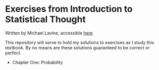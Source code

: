 # Exercises from Introduction to Statistical Thought
Written by Michael Lavine, accessible [here](http://people.math.umass.edu/~lavine/Book/book.pdf)

This repository will serve to hold my solutions to exercises as I study this textbook. By no means are these solutions guaranteed to be correct or perfect.

* Chapter One: Probability
